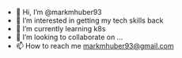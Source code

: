 - 👋 Hi, I’m @markmhuber93
- 👀 I’m interested in getting my tech skills back
- 🌱 I’m currently learning k8s 
- 💞️ I’m looking to collaborate on ...
- 📫 How to reach me markmhuber93@gmail.com

<!---
markmhuber93/markmhuber93 is a ✨ special ✨ repository because its `README.md` (this file) appears on your GitHub profile.
You can click the Preview link to take a look at your changes.
--->
